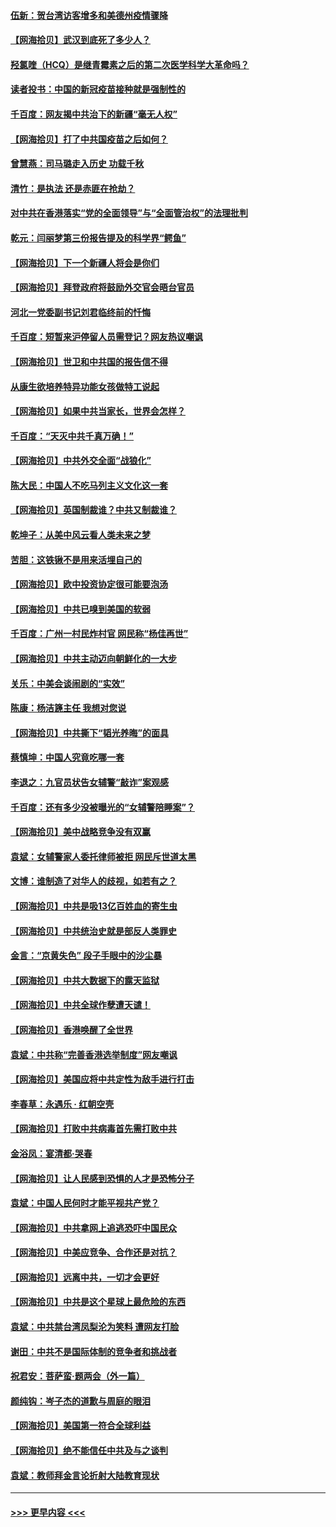 #### [伍新：贺台湾访客增多和美德州疫情骤降](../pages/nsc993/n12865651.md?t=04090602) 
#### [【网海拾贝】武汉到底死了多少人？](../pages/nsc993/n12863707.md?t=04090602) 
#### [羟氯喹（HCQ）是继青霉素之后的第二次医学科学大革命吗？](../pages/nsc993/n12638564.md?t=04090602) 
#### [读者投书：中国的新冠疫苗接种就是强制性的](../pages/nsc993/n12859932.md?t=04090602) 
#### [千百度：网友揭中共治下的新疆“毫无人权”](../pages/nsc993/n12858385.md?t=04090602) 
#### [【网海拾贝】打了中共国疫苗之后如何？](../pages/nsc993/n12857866.md?t=04090602) 
#### [曾慧燕：司马璐走入历史 功载千秋](../pages/nsc993/n12856996.md?t=04090602) 
#### [清竹：是执法 还是赤匪在抢劫？](../pages/nsc993/n12856952.md?t=04090602) 
#### [对中共在香港落实“党的全面领导”与“全面管治权”的法理批判](../pages/nsc993/n12856929.md?t=04090602) 
#### [乾元：闫丽梦第三份报告提及的科学界“鳄鱼”](../pages/nsc993/n12855985.md?t=04090602) 
#### [【网海拾贝】下一个新疆人将会是你们](../pages/nsc993/n12855864.md?t=04090602) 
#### [【网海拾贝】拜登政府将鼓励外交官会晤台官员](../pages/nsc993/n12853615.md?t=04090602) 
#### [河北一党委副书记刘君临终前的忏悔](../pages/nsc993/n12849420.md?t=04090602) 
#### [千百度：短暂来沪停留人员需登记？网友热议嘲讽](../pages/nsc993/n12853497.md?t=04090602) 
#### [【网海拾贝】世卫和中共国的报告信不得](../pages/nsc993/n12850902.md?t=04090602) 
#### [从康生欲培养特异功能女孩做特工说起](../pages/nsc993/n12849289.md?t=04090602) 
#### [【网海拾贝】如果中共当家长，世界会怎样？](../pages/nsc993/n12848436.md?t=04090602) 
#### [千百度：“天灭中共千真万确！”](../pages/nsc993/n12845659.md?t=04090602) 
#### [【网海拾贝】中共外交全面“战狼化”](../pages/nsc993/n12845607.md?t=04090602) 
#### [陈大民：中国人不吃马列主义文化这一套](../pages/nsc993/n12842496.md?t=04090602) 
#### [【网海拾贝】英国制裁谁？中共又制裁谁？](../pages/nsc993/n12840909.md?t=04090602) 
#### [乾坤子：从美中风云看人类未来之梦](../pages/nsc993/n12840590.md?t=04090602) 
#### [苦胆：这铁锹不是用来活埋自己的](../pages/nsc993/n12839512.md?t=04090602) 
#### [【网海拾贝】欧中投资协定很可能要泡汤](../pages/nsc993/n12835122.md?t=04090602) 
#### [【网海拾贝】中共已嗅到美国的软弱](../pages/nsc993/n12832411.md?t=04090602) 
#### [千百度：广州一村民炸村官 网民称“杨佳再世”](../pages/nsc993/n12832380.md?t=04090602) 
#### [【网海拾贝】中共主动迈向朝鲜化的一大步](../pages/nsc993/n12829887.md?t=04090602) 
#### [关乐：中美会谈闹剧的“实效”](../pages/nsc993/n12826698.md?t=04090602) 
#### [陈康：杨洁篪主任  我想对您说](../pages/nsc993/n12826609.md?t=04090602) 
#### [【网海拾贝】中共撕下“韬光养晦”的面具](../pages/nsc993/n12826459.md?t=04090602) 
#### [蔡慎坤：中国人究竟吃哪一套](../pages/nsc993/n12826010.md?t=04090602) 
#### [李退之：九官员状告女辅警“敲诈”案观感](../pages/nsc993/n12823984.md?t=04090602) 
#### [千百度：还有多少没被曝光的“女辅警陪睡案”？](../pages/nsc993/n12822136.md?t=04090602) 
#### [【网海拾贝】美中战略竞争没有双赢](../pages/nsc993/n12822105.md?t=04090602) 
#### [袁斌：女辅警家人委托律师被拒 网民斥世道太黑](../pages/nsc993/n12822004.md?t=04090602) 
#### [文博：谁制造了对华人的歧视，如若有之？](../pages/nsc993/n12821635.md?t=04090602) 
#### [【网海拾贝】中共是吸13亿百姓血的寄生虫](../pages/nsc993/n12819191.md?t=04090602) 
#### [【网海拾贝】中共统治史就是部反人类罪史](../pages/nsc993/n12816738.md?t=04090602) 
#### [金言：“京黄失色” 段子手眼中的沙尘暴](../pages/nsc993/n12815700.md?t=04090602) 
#### [【网海拾贝】中共大数据下的露天监狱](../pages/nsc993/n12811075.md?t=04090602) 
#### [【网海拾贝】中共全球作孽遭天谴！](../pages/nsc993/n12810258.md?t=04090602) 
#### [【网海拾贝】香港唤醒了全世界](../pages/nsc993/n12809100.md?t=04090602) 
#### [袁斌：中共称“完善香港选举制度”网友嘲讽](../pages/nsc993/n12808994.md?t=04090602) 
#### [【网海拾贝】美国应将中共定性为敌手进行打击](../pages/nsc993/n12806870.md?t=04090602) 
#### [李春草：永遇乐 · 红朝空壳](../pages/nsc993/n12805365.md?t=04090602) 
#### [【网海拾贝】打败中共病毒首先需打败中共](../pages/nsc993/n12803930.md?t=04090602) 
#### [金浴凤：宴清都‧哭春](../pages/nsc993/n12801601.md?t=04090602) 
#### [【网海拾贝】让人民感到恐惧的人才是恐怖分子](../pages/nsc993/n12799347.md?t=04090602) 
#### [袁斌：中国人民何时才能平视共产党？](../pages/nsc993/n12799306.md?t=04090602) 
#### [【网海拾贝】中共拿网上追逃恐吓中国民众](../pages/nsc993/n12796905.md?t=04090602) 
#### [【网海拾贝】中美应竞争、合作还是对抗？](../pages/nsc993/n12794675.md?t=04090602) 
#### [【网海拾贝】远离中共，一切才会更好](../pages/nsc993/n12793572.md?t=04090602) 
#### [【网海拾贝】中共是这个星球上最危险的东西](../pages/nsc993/n12791400.md?t=04090602) 
#### [袁斌：中共禁台湾凤梨沦为笑料 遭网友打脸](../pages/nsc993/n12791335.md?t=04090602) 
#### [谢田：中共不是国际体制的竞争者和挑战者](../pages/nsc993/n12791212.md?t=04090602) 
#### [祝君安：菩萨蛮·题两会（外一篇）](../pages/nsc993/n12786801.md?t=04090602) 
#### [颜纯钩：岑子杰的道歉与周庭的眼泪](../pages/nsc993/n12786775.md?t=04090602) 
#### [【网海拾贝】美国第一符合全球利益](../pages/nsc993/n12786666.md?t=04090602) 
#### [【网海拾贝】绝不能信任中共及与之谈判](../pages/nsc993/n12784266.md?t=04090602) 
#### [袁斌：教师拜金言论折射大陆教育现状](../pages/nsc993/n12783868.md?t=04090602) 

----
#### [ >>> 更早内容 <<< ](../indexes/nsc993-earlier.md)
